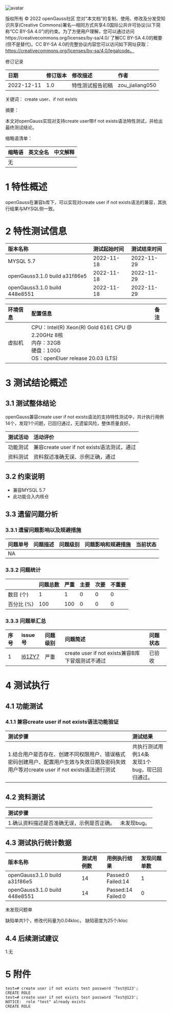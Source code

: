 ![avatar](../../images/openGauss.png)

版权所有 © 2022  openGauss社区
 您对“本文档”的复制、使用、修改及分发受知识共享(Creative Commons)署名—相同方式共享4.0国际公共许可协议(以下简称“CC BY-SA 4.0”)的约束。为了方便用户理解，您可以通过访问https://creativecommons.org/licenses/by-sa/4.0/ 了解CC BY-SA 4.0的概要 (但不是替代)。CC BY-SA 4.0的完整协议内容您可以访问如下网址获取：https://creativecommons.org/licenses/by-sa/4.0/legalcode。

修订记录

|   日期    | 修订版本 |               修改描述               |      作者       |
| :------- | :------ | :---------------------------------- | :------------- |
| 2022-12-11 |   1.0    |           特性测试报告初稿           | zou_jialiang050 |

 关键词： create user、if not exists

摘要：

本文对openGauss实现对支持create user带if not exists语法特性测试，并给出最终测试结论。

缩略语清单：

| 缩略语 |                       英文全名                        | 中文解释                                             |
| :---- | :--------------------------------------------------- | :---------------------------------------------------- |
|  无  |          |          |

# 1     特性概述

openGauss在兼容b库下，可以实现对create user if not exists语法的兼容，其执行结果与MYSQL侧一致。

# 2     特性测试信息

| 版本名称                      | 测试起始时间 | 测试结束时间 |
| :---------------------------- | :----------- | :----------- |
| MYSQL 5.7                     | 2022-11-18   | 2022-11-29   |
| openGauss3.1.0 build a31f86e5 | 2022-11-18   | 2022-11-29   |
| openGauss3.1.0 build 448e8551 | 2022-11-18   | 2022-11-29   |

| 环境信息 | 配置信息                                                     | 备注 |
| :------- | :----------------------------------------------------------- | :---- |
| 虚拟机   | CPU：Intel(R) Xeon(R) Gold 6161 CPU @ 2.20GHz 8核<br />内存：32GB<br />硬盘：100G<br />OS：openEluer release 20.03 (LTS) |      |

# 3     测试结论概述

## 3.1   测试整体结论

openGauss兼容create user if not exists语法的支持特性测试中，共计执行用例14个，发现1个问题，已回归通过，无遗留风险，整体质量良好。

| 测试活动 | 活动评价                                                     |
| :------ | :----------------------------------------------------------- |
| 功能测试 | 兼容create user if not exists语法测试，通过 |
| 资料测试 | 资料叙述准确无误、示例正确，通过                            |

## 3.2   约束说明

- 兼容MYSQL 5.7
- 此功能合入内核仓

## 3.3   遗留问题分析

### 3.3.1 遗留问题影响以及规避措施

| 问题单号 | 问题描述 | 问题级别 | 问题影响和规避措施 | 当前状态 |
| :------ | :------ | :------ | :---------------- | :------ |
|    NA    |  |  |  |  |

### 3.3.2 问题统计

|             | 问题总数 | 严重 | 主要 | 次要 | 不重要 |
| :--------- | :------ | :-- | :-- | :-- | :---- |
|  数目 (个)  |    1    |  1  |  0   |  0  |   0    |
| 百分比  (%) |   100   |  100  |  0   |  0  |   0    |

### 3.3.3 问题单汇总

| 序号 |                           issue号                            | 问题级别 |                           问题简述                           | 问题状态 |
| :-- | :---------------------------------------------------------- | :------ | :---------------------------------------------------------- | :------ |
|  1  | [I61ZY7](https://e.gitee.com/opengaussorg/issues/table?issue=I61ZY7) | 严重 | create user if not exists兼容B库下冒烟测试不通过 | 已验收 |

# 4     测试执行

## 4.1   功能测试

### 4.1.1   兼容create user if not exists语法功能验证

| 测试步骤                                                     | 测试结果                           |
| :------------------------------------------------------------ | :---------------------------------- |
| 1.结合用户是否存在、创建不同权限用户、错误格式密码创建用户、配置用户生效与失效日期及密码失效用户等对create user if not exists语法进行测试 | 共执行测试用例14条<br />发现1个bug，现已回归通过。 |

## 4.2   资料测试

| 测试步骤                                   |                                                     |
| :------------------------------------------ | :--------------------------------------------------- |
| 1.确认资料描述是否准确无误，示例是否正确。 | 未发现bug。 |

## 4.3   测试执行统计数据

| 版本名称                      | 测试用例数 | 用例执行结果            | 发现问题单数 |
| :----------------------------- | :---------- | :----------------------- | :------------ |
| openGauss3.1.0 build a31f86e5 | 14   | Passed:0<br />Failed:14 | 1         |
| openGauss3.1.0 build 448e8551 | 14 | Passed:14<br />Failed:0 | 0 |

未发现问题单

缺陷单共1个，修改代码量为0.04kloc， 缺陷密度为25个/kloc

## 4.4   后续测试建议

1.无

# 5     附件

```
test=# create user if not exists test password 'Test@123';
CREATE ROLE
test=# create user if not exists test password 'Test@123';
NOTICE:  role "test" already exists
CREATE ROLE
```